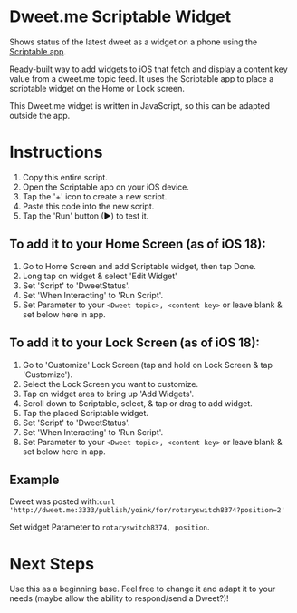 # Dweet.me Scriptable Widget
Shows status of the latest dweet as a widget on a phone using the [Scriptable app](https://scriptable.app/).

Ready-built way to add widgets to iOS that fetch and display a content key value from a dweet.me topic feed.
It uses the Scriptable app to place a scriptable widget on the Home or Lock screen.

This Dweet.me widget is written in JavaScript, so this can be adapted outside the app.

# Instructions
1. Copy this entire script.
2. Open the Scriptable app on your iOS device.
3. Tap the '+' icon to create a new script.
4. Paste this code into the new script.
5. Tap the 'Run' button (▶) to test it.

## To add it to your **Home Screen** (as of iOS 18):
1. Go to Home Screen and add Scriptable widget, then tap Done.
2. Long tap on widget & select 'Edit Widget'
3. Set 'Script' to 'DweetStatus'.
4. Set 'When Interacting' to 'Run Script'.
5. Set Parameter to your `<Dweet topic>, <content key>` or leave blank & set below here in app.

## To add it to your **Lock Screen** (as of iOS 18):
1. Go to 'Customize' Lock Screen (tap and hold on Lock Screen & tap 'Customize').
2. Select the Lock Screen you want to customize.
3. Tap on widget area to bring up 'Add Widgets'.
4. Scroll down to Scriptable, select, & tap or drag to add widget.
5. Tap the placed Scriptable widget.
6. Set 'Script' to 'DweetStatus'.
7. Set 'When Interacting' to 'Run Script'.
8. Set Parameter to your `<Dweet topic>, <content key>` or leave blank & set below here in app.

## Example
Dweet was posted with:`curl 'http://dweet.me:3333/publish/yoink/for/rotaryswitch8374?position=2'`

Set widget Parameter to `rotaryswitch8374, position`.

# Next Steps
Use this as a beginning base. Feel free to change it and adapt it to your needs (maybe allow the ability to respond/send a Dweet?)!
